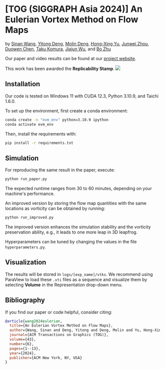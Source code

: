 # [TOG (SIGGRAPH Asia 2024)] An Eulerian Vortex Method on Flow Maps

by [Sinan Wang](https://sinanw.com), [Yitong Deng](https://yitongdeng.github.io/), [Molin Deng](https://molin7.vercel.app), [Hong-Xing Yu](https://kovenyu.com/), [Junwei Zhou](https://zjw49246.github.io/website/), [Duowen Chen](https://cdwj.github.io), [Taku Komura](https://hku-cg.github.io/author/taku-komura/), [Jiajun Wu](https://jiajunwu.com/), and [Bo Zhu](https://faculty.cc.gatech.edu/~bozhu/)

Our paper and video results can be found at our [project website](https://evm.sinanw.com/).

This work has been awarded the **Replicability Stamp**.
[![](https://www.replicabilitystamp.org/logo/Reproducibility.png)](http://www.replicabilitystamp.org#https-github-com-pfm-gatech-an-eulerian-vortex-method-on-flow-maps-git)

## Installation
Our code is tested on Windows 11 with CUDA 12.3, Python 3.10.9, and Taichi 1.6.0.

To set up the environment, first create a conda environment:

```bash
conda create -n "evm_env" python=3.10.9 ipython
conda activate evm_env
```

Then, install the requirements with:

```bash
pip install -r requirements.txt
```

## Simulation
For reproducing the same result in the paper, execute:

```bash
python run_paper.py
```

The expected runtime ranges from 30 to 60 minutes, depending on your machine's performance.

An improved version by storing the flow map quantities with the same locations as vorticity can be obtained by running:

```bash
python run_improved.py
```

The improved version enhances the simulation stability and the vorticity preservation ability, e.g., it leads to one more leap in 3D leapfrog.

Hyperparameters can be tuned by changing the values in the file `hyperparameters.py`.

## Visualization
The results will be stored in `logs/[exp_name]/vtks`. We recommend using ParaView to load these `.vti` files as a sequence and visualize them by selecting **Volume** in the Representation drop-down menu.

## Bibliography
If you find our paper or code helpful, consider citing:

```bibtex
@article{wang2024eulerian,
  title={An Eulerian Vortex Method on Flow Maps},
  author={Wang, Sinan and Deng, Yitong and Deng, Molin and Yu, Hong-Xing and Zhou, Junwei and Chen, Duowen and Komura, Taku and Wu, Jiajun and Zhu, Bo},
  journal={ACM Transactions on Graphics (TOG)},
  volume={43},
  number={6},
  pages={1--13},
  year={2024},
  publisher={ACM New York, NY, USA}
}
```
